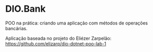 # DIO.Bank

POO na prática: criando uma aplicação com métodos de operações bancárias.

Aplicação baseada no projeto do Eliézer Zarpelão: https://github.com/elizarp/dio-dotnet-poo-lab-1
